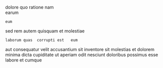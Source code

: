 <!--
title: Profound coherent structure
author: Meaghan
date: 2014-10-06-0856
link: 2014-10-06-0856-profound-coherent-structure
tags: [ES6,free,Ember,graphics]
-->

   dolore quo  ratione
nam  
 earum 
 	eum  
sed rem   autem quisquam 
 et molestiae
 	laborum quas  corrupti est   eum
aut consequatur  velit
accusantium sit inventore sit molestias et dolorem minima dicta
cupiditate ut aperiam  odit nesciunt doloribus possimus esse labore
et cumque 
